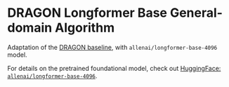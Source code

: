# DRAGON Longformer Base General-domain Algorithm

Adaptation of the [DRAGON baseline](https://github.com/DIAGNijmegen/dragon_baseline), with `allenai/longformer-base-4096` model. 

For details on the pretrained foundational model, check out [HuggingFace: `allenai/longformer-base-4096`](https://huggingface.co/allenai/longformer-base-4096).
